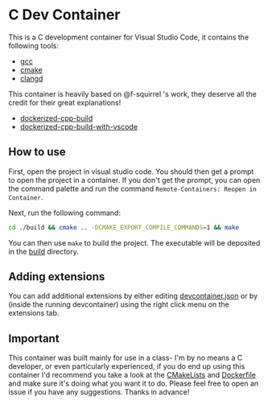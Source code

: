 # C Dev Container

This is a C development container for Visual Studio Code, it contains the following tools:

* [gcc](https://gcc.gnu.org/)
* [cmake](https://cmake.org/)
* [clangd](https://clangd.llvm.org/)

This container is heavily based on @f-squirrel 's work, they deserve all the credit for their great explanations!

* [dockerized-cpp-build](https://ddanilov.me/dockerized-cpp-build)
* [dockerized-cpp-build-with-vscode](https://ddanilov.me/dockerized-cpp-build-with-vscode)
  
## How to use

First, open the project in visual studio code. You should then get a prompt to open the project in a container. If you don't get the prompt, you can open the command palette and run the command `Remote-Containers: Reopen in Container`.

Next, run the following command:

```bash
cd ./build && cmake .. -DCMAKE_EXPORT_COMPILE_COMMANDS=1 && make
```

You can then use `make` to build the project. The executable will be deposited in the [build](/build/) directory.

## Adding extensions

You can add additional extensions by either editing [devcontainer.json](/.devcontainer/devcontainer.json) or by (inside the running devcontainer) using the right click menu on the extensions tab.

## Important

This container was built mainly for use in a class- I'm by no means a C developer, or even particularly experienced, if you do end up using this container I'd recommend you take a look at the [CMakeLists](./CMakeLists.txt) and [Dockerfile](/.devcontainer/dockerfile) and make sure it's doing what you want it to do. Please feel free to open an issue if you have any suggestions. Thanks in advance!
